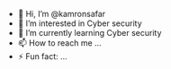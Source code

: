 - 👋 Hi, I’m @kamronsafar
- 👀 I’m interested in Cyber security
- 🌱 I’m currently learning Cyber security
- 📫 How to reach me ...
- ⚡ Fun fact: ...

<!---
kamronsafar/kamronsafar is a ✨ special ✨ repository because its `README.md` (this file) appears on your GitHub profile.
You can click the Preview link to take a look at your changes.
--->
